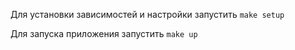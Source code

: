 Для установки зависимостей и настройки запустить `make setup`

Для запуска приложения запустить `make up`
